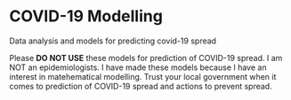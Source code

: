 # COVID-19 Modelling
Data analysis and models for predicting covid-19 spread 

Please **DO NOT USE** these models for prediction of COVID-19 spread.
I am NOT an epidemiologists. I have made these models because I have an 
interest in matehematical modelling. Trust your local government when 
it comes to prediction of COVID-19 spread and actions to prevent spread.
